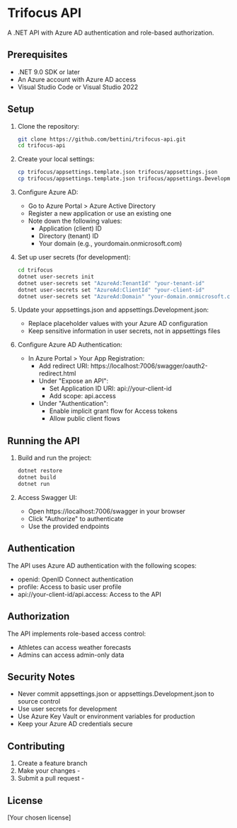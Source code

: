 # Trifocus API

A .NET API with Azure AD authentication and role-based authorization.

## Prerequisites

- .NET 9.0 SDK or later
- An Azure account with Azure AD access
- Visual Studio Code or Visual Studio 2022

## Setup

1. Clone the repository:
   ```bash
   git clone https://github.com/bettini/trifocus-api.git
   cd trifocus-api
   ```

2. Create your local settings:
   ```bash
   cp trifocus/appsettings.template.json trifocus/appsettings.json
   cp trifocus/appsettings.template.json trifocus/appsettings.Development.json
   ```

3. Configure Azure AD:
   - Go to Azure Portal > Azure Active Directory
   - Register a new application or use an existing one
   - Note down the following values:
     - Application (client) ID
     - Directory (tenant) ID
     - Your domain (e.g., yourdomain.onmicrosoft.com)

4. Set up user secrets (for development):
   ```bash
   cd trifocus
   dotnet user-secrets init
   dotnet user-secrets set "AzureAd:TenantId" "your-tenant-id"
   dotnet user-secrets set "AzureAd:ClientId" "your-client-id"
   dotnet user-secrets set "AzureAd:Domain" "your-domain.onmicrosoft.com"
   ```

5. Update your appsettings.json and appsettings.Development.json:
   - Replace placeholder values with your Azure AD configuration
   - Keep sensitive information in user secrets, not in appsettings files

6. Configure Azure AD Authentication:
   - In Azure Portal > Your App Registration:
     - Add redirect URI: https://localhost:7006/swagger/oauth2-redirect.html
     - Under "Expose an API":
       - Set Application ID URI: api://your-client-id
       - Add scope: api.access
     - Under "Authentication":
       - Enable implicit grant flow for Access tokens
       - Allow public client flows

## Running the API

1. Build and run the project:
   ```bash
   dotnet restore
   dotnet build
   dotnet run
   ```

2. Access Swagger UI:
   - Open https://localhost:7006/swagger in your browser
   - Click "Authorize" to authenticate
   - Use the provided endpoints

## Authentication

The API uses Azure AD authentication with the following scopes:
- openid: OpenID Connect authentication
- profile: Access to basic user profile
- api://your-client-id/api.access: Access to the API

## Authorization

The API implements role-based access control:
- Athletes can access weather forecasts
- Admins can access admin-only data

## Security Notes

- Never commit appsettings.json or appsettings.Development.json to source control
- Use user secrets for development
- Use Azure Key Vault or environment variables for production
- Keep your Azure AD credentials secure

## Contributing

1. Create a feature branch
2. Make your changes -
3. Submit a pull request -

## License

[Your chosen license]
